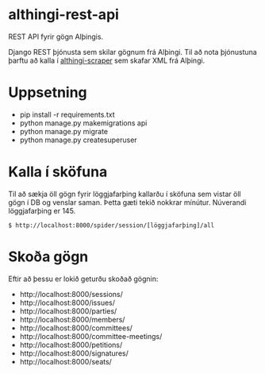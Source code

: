 # althingi-rest-api
REST API fyrir gögn Alþingis.

Django REST þjónusta sem skilar gögnum frá Alþingi. Til að nota þjónustuna þarftu að kalla í <a href="https://github.com/busla/althingi-scraper">althingi-scraper</a> sem skafar XML frá Alþingi.

# Uppsetning
* pip install -r requirements.txt
* python manage.py makemigrations api
* python manage.py migrate
* python manage.py createsuperuser

# Kalla í sköfuna
Til að sækja öll gögn fyrir löggjafarþing kallarðu í sköfuna sem vistar öll gögn í DB og venslar saman. Þetta gæti tekið nokkrar mínútur. Núverandi löggjafarþing er 145.

```
$ http://localhost:8000/spider/session/[löggjafarþing]/all
```

# Skoða gögn
Eftir að þessu er lokið geturðu skoðað gögnin:

* http://localhost:8000/sessions/
* http://localhost:8000/issues/
* http://localhost:8000/parties/
* http://localhost:8000/members/
* http://localhost:8000/committees/
* http://localhost:8000/committee-meetings/
* http://localhost:8000/petitions/
* http://localhost:8000/signatures/
* http://localhost:8000/seats/

